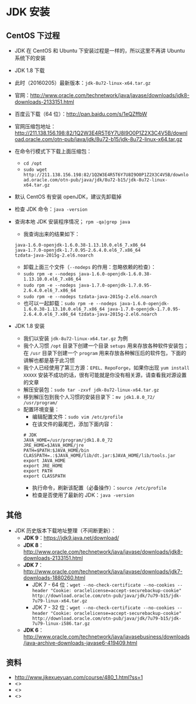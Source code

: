 # JDK 安装


## CentOS 下过程

- JDK 在 CentOS 和 Ubuntu 下安装过程是一样的，所以这里不再讲 Ubuntu 系统下的安装
- JDK 1.8 下载
 - 此时（20160205）最新版本：`jdk-8u72-linux-x64.tar.gz`
 - 官网：<http://www.oracle.com/technetwork/java/javase/downloads/jdk8-downloads-2133151.html>
 - 百度云下载（64 位）：<http://pan.baidu.com/s/1eQZffbW>
 - 官网压缩包地址：<http://211.138.156.198:82/1Q2W3E4R5T6Y7U8I9O0P1Z2X3C4V5B/download.oracle.com/otn-pub/java/jdk/8u72-b15/jdk-8u72-linux-x64.tar.gz>
 - 在命令行模式下下载上面压缩包：
    - `cd /opt`
    - `sudo wget http://211.138.156.198:82/1Q2W3E4R5T6Y7U8I9O0P1Z2X3C4V5B/download.oracle.com/otn-pub/java/jdk/8u72-b15/jdk-8u72-linux-x64.tar.gz`


- 默认 CentOS 有安装 openJDK，建议先卸载掉
 - 检查 JDK 命令：`java -version`
 - 查询本地 JDK 安装程序情况； `rpm -qa|grep java`
    - 我查询出来的结果如下：
   
    ```
    java-1.6.0-openjdk-1.6.0.38-1.13.10.0.el6_7.x86_64
    java-1.7.0-openjdk-1.7.0.95-2.6.4.0.el6_7.x86_64
    tzdata-java-2015g-2.el6.noarch
    ```

    - 卸载上面三个文件（`--nodeps` 的作用：忽略依赖的检查）：
    - `sudo rpm -e --nodeps java-1.6.0-openjdk-1.6.0.38-1.13.10.0.el6_7.x86_64`
    - `sudo rpm -e --nodeps java-1.7.0-openjdk-1.7.0.95-2.6.4.0.el6_7.x86_64`
    - `sudo rpm -e --nodeps tzdata-java-2015g-2.el6.noarch`
    - 也可以一起卸载：`sudo rpm -e --nodeps java-1.6.0-openjdk-1.6.0.38-1.13.10.0.el6_7.x86_64 java-1.7.0-openjdk-1.7.0.95-2.6.4.0.el6_7.x86_64 tzdata-java-2015g-2.el6.noarch`

- JDK 1.8 安装
    - 我们以安装 `jdk-8u72-linux-x64.tar.gz` 为例
    - 我个人习惯 `/opt` 目录下创建一个目录 `setups` 用来存放各种软件安装包；在 `/usr` 目录下创建一个 `program` 用来存放各种解压后的软件包，下面的讲解也都是基于此习惯
    - 我个人已经使用了第三方源：`EPEL、RepoForge`，如果你出现 `yum install XXXXX` 安装不成功的话，很有可能就是你没有相关源，请查看我对源设置的文章
    - 解压安装包：`sudo tar -zxvf jdk-8u72-linux-x64.tar.gz`
    - 移到解压包到我个人习惯的安装目录下：`mv jdk1.8.0_72/ /usr/program/`
    - 配置环境变量：
        - 编辑配置文件：`sudo vim /etc/profile`
        - 在该文件的最尾巴，添加下面内容：
        ```
        # JDK
        JAVA_HOME=/usr/program/jdk1.8.0_72
        JRE_HOME=$JAVA_HOME/jre
        PATH=$PATH:$JAVA_HOME/bin
        CLASSPATH=.:$JAVA_HOME/lib/dt.jar:$JAVA_HOME/lib/tools.jar
        export JAVA_HOME
        export JRE_HOME
        export PATH
        export CLASSPATH
        ```
        - 执行命令，刷新该配置（必备操作）：`source /etc/profile`
        - 检查是否使用了最新的 JDK：`java -version`



## 其他

- JDK 历史版本下载地址整理（不间断更新）：
    - **JDK 9**：<https://jdk9.java.net/download/>
    - **JDK 8**：<http://www.oracle.com/technetwork/java/javase/downloads/jdk8-downloads-2133151.html>
    - **JDK 7**：<http://www.oracle.com/technetwork/java/javase/downloads/jdk7-downloads-1880260.html>
        - JDK 7 - 64 位：`wget --no-check-certificate --no-cookies --header "Cookie: oraclelicense=accept-securebackup-cookie" http://download.oracle.com/otn-pub/java/jdk/7u79-b15/jdk-7u79-linux-x64.tar.gz`
        - JDK 7 - 32 位：`wget --no-check-certificate --no-cookies --header "Cookie: oraclelicense=accept-securebackup-cookie" http://download.oracle.com/otn-pub/java/jdk/7u79-b15/jdk-7u79-linux-i586.tar.gz`
    - **JDK 6**：<http://www.oracle.com/technetwork/java/javasebusiness/downloads/java-archive-downloads-javase6-419409.html>



## 资料

 - <http://www.jikexueyuan.com/course/480_1.html?ss=1>
 - <>
 - <>
 - <>
 